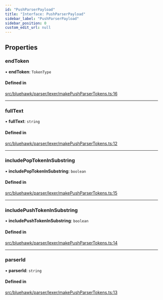 ```yaml
---
id: "PushParserPayload"
title: "Interface: PushParserPayload"
sidebar_label: "PushParserPayload"
sidebar_position: 0
custom_edit_url: null
---
```


## Properties

### endToken

• **endToken**: `TokenType`

#### Defined in

[src/bluehawk/parser/lexer/makePushParserTokens.ts:16](https://github.com/mongodben/Bluehawk/blob/488980a/src/bluehawk/parser/lexer/makePushParserTokens.ts#L16)

___

### fullText

• **fullText**: `string`

#### Defined in

[src/bluehawk/parser/lexer/makePushParserTokens.ts:12](https://github.com/mongodben/Bluehawk/blob/488980a/src/bluehawk/parser/lexer/makePushParserTokens.ts#L12)

___

### includePopTokenInSubstring

• **includePopTokenInSubstring**: `boolean`

#### Defined in

[src/bluehawk/parser/lexer/makePushParserTokens.ts:15](https://github.com/mongodben/Bluehawk/blob/488980a/src/bluehawk/parser/lexer/makePushParserTokens.ts#L15)

___

### includePushTokenInSubstring

• **includePushTokenInSubstring**: `boolean`

#### Defined in

[src/bluehawk/parser/lexer/makePushParserTokens.ts:14](https://github.com/mongodben/Bluehawk/blob/488980a/src/bluehawk/parser/lexer/makePushParserTokens.ts#L14)

___

### parserId

• **parserId**: `string`

#### Defined in

[src/bluehawk/parser/lexer/makePushParserTokens.ts:13](https://github.com/mongodben/Bluehawk/blob/488980a/src/bluehawk/parser/lexer/makePushParserTokens.ts#L13)

